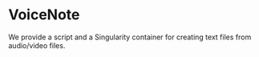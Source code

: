# VoiceNote
We provide a script and a Singularity container for creating text files from audio/video files.
